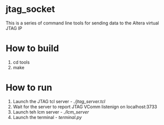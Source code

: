 # jtag_socket
This is a series of command line tools for sending data to the Altera virtual JTAG IP

# How to build
1. cd tools
2. make

# How to run

1. Launch the JTAG tcl server - *./jtag_server.tcl*
2. Wait for the server to report JTAG VComm listenign on localhost:3733
2. Launch teh lcm server - *./lcm_server*
3. Launch the terminal - *terminal.py*
